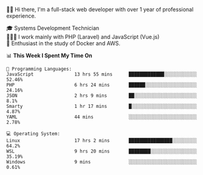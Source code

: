 🧑🏻 Hi there, I'm a full-stack web developer with over 1 year of professional experience.

🎓 Systems Development Technician<br/>
🧑🏻‍💻 I work mainly with PHP (Laravel) and JavaScript (Vue.js)<br/>
📘 Enthusiast in the study of Docker and AWS.<br/>

<!--START_SECTION:waka-->
📊 **This Week I Spent My Time On** 

```text
💬 Programming Languages: 
JavaScript               13 hrs 55 mins      █████████████░░░░░░░░░░░░   52.46% 
PHP                      6 hrs 24 mins       ██████░░░░░░░░░░░░░░░░░░░   24.16% 
JSON                     2 hrs 9 mins        ██░░░░░░░░░░░░░░░░░░░░░░░   8.1% 
Smarty                   1 hr 17 mins        █░░░░░░░░░░░░░░░░░░░░░░░░   4.87% 
YAML                     44 mins             ░░░░░░░░░░░░░░░░░░░░░░░░░   2.78%

💻 Operating System: 
Linux                    17 hrs 2 mins       ████████████████░░░░░░░░░   64.2% 
WSL                      9 hrs 20 mins       ████████░░░░░░░░░░░░░░░░░   35.19% 
Windows                  9 mins              ░░░░░░░░░░░░░░░░░░░░░░░░░   0.61%

```


<!--END_SECTION:waka-->
